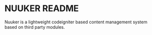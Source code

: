 NUUKER README
=============

Nuuker is a lightweight codeigniter based content management system 
based on third party modules.